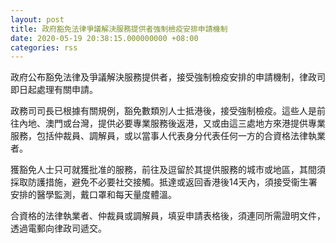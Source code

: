 ```yaml
---
layout: post
title: 政府豁免法律爭議解決服務提供者強制檢疫安排申請機制
date: 2020-05-19 20:38:15.000000000 +08:00
categories: rss
---
```


政府公布豁免法律及爭議解決服務提供者，接受強制檢疫安排的申請機制，律政司即日起處理有關申請。

政務司司長已根據有關規例，豁免數類別人士抵港後，接受強制檢疫。這些人是前往內地、澳門或台灣，提供必要專業服務後返港，又或由這三處地方來港提供專業服務，包括仲裁員、調解員，或以當事人代表身分代表任何一方的合資格法律執業者。

獲豁免人士只可就獲批准的服務，前往及逗留於其提供服務的城市或地區，其間須採取防護措施，避免不必要社交接觸。抵達或返回香港後14天內，須接受衞生署安排的醫學監測，戴口罩和每天量度體溫。

合資格的法律執業者、仲裁員或調解員，填妥申請表格後，須連同所需證明文件，透過電郵向律政司遞交。
